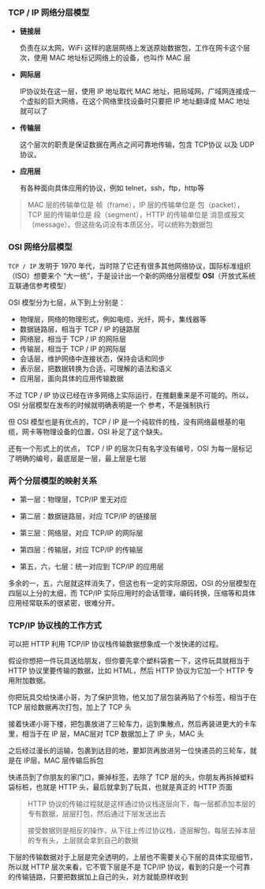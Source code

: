 ### TCP / IP 网络分层模型

- **链接层**

  负责在以太网，WiFi 这样的底层网络上发送原始数据包，工作在网卡这个层次，使用 MAC 地址标记网络上的设备，也叫作 MAC 层

- **网际层**

  IP协议处在这一层，使用 IP 地址取代 MAC 地址，把局域网，广域网连接成一个虚拟的巨大网络，在这个网络里找设备时只要把 IP 地址翻译成 MAC 地址就可以了

- **传输层**

  这个层次的职责是保证数据在两点之间可靠地传输，包含 TCP协议 以及 UDP协议。

- **应用层**

  有各种面向具体应用的协议，例如 telnet，ssh，ftp，http等



> MAC 层的传输单位是 帧（frame），IP 层的传输单位是 包（packet），TCP 层的传输单位是 段（segment），HTTP 的传输单位是 消息或报文（message）。但这些名词没有本质区分，可以统称为数据包



### OSI 网络分层模型

`TCP / IP` 发明于 1970 年代，当时除了它还有很多其他网络协议，国际标准组织（ISO）想要来个 “大一统”，于是设计出一个新的网络分层模型 **OSI**（开放式系统互联通信参考模型）  

OSI 模型分为七层，从下到上分别是：

- 物理层，网络的物理形式，例如电缆，光纤，网卡，集线器等
- 数据链路层，相当于 TCP / IP 的链路层
- 网络层，相当于 TCP / IP 的网际层
- 传输层，相当于 TCP / IP 的网际层
- 会话层，维护网络中连接状态，保持会话和同步
- 表示层，把数据转换为合适，可理解的语法和语义
- 应用层，面向具体的应用传输数据

不过 TCP / IP 协议已经在许多网络上实际运行，在推翻重来是不可能的。所以，OSI 分层模型在发布的时候就明确表明是一个 参考，不是强制执行  

但 OSI 模型也是有优点的，TCP / IP 是一个纯软件的栈，没有网络最根基的电缆，网卡等物理设备的位置，OSI 补足了这个缺失。

还有一个形式上的优点， TCP / IP  的层次只有名字没有编号，OSI 为每一层标记了明确的编号，最底层是一层，最上层是七层

### 两个分层模型的映射关系

- 第一层：物理层，TCP/IP 里无对应

- 第二层：数据链路层，对应 TCP/IP 的链接层
- 第三层：网络层，对应 TCP/IP 的网际层
- 第四层：传输层，对应 TCP/IP 的传输层
- 第五，六，七层：统一对应到 TCP/IP 的应用层

多余的一，五，六层就这样消失了，但这也有一定的实际原因，OSI 的分层模型在四层以上分的太细，而 TCP/IP 实际应用时的会话管理，编码转换，压缩等和具体应用经常联系的很紧密，很难分开。

### TCP/IP 协议栈的工作方式

可以把 HTTP 利用 TCP/IP 协议栈传输数据想象成一个发快递的过程。  

假设你想把一件玩具送给朋友，但你要先拿个塑料袋套一下，这件玩具就相当于 HTTP 协议里要传输的数据，比如 HTML，然后 HTTP 协议为它加一个 HTTP 专用附加数据。  

你把玩具交给快递小哥，为了保护货物，他又加了层包装再贴了个标签，相当于在 TCP 层给数据再次打包，加上了 TCP 头

接着快递小哥下楼，把包裹放进了三轮车力，运到集散点，然后再装进更大的卡车里，相当于在 IP 层，MAC层对 TCP 数据加上了 IP 头，MAC 头    

之后经过漫长的运输，包裹到达目的地，要卸货再放进另一位快递员的三轮车，就是在 IP层，MAC 层传输后拆包  

快递员到了你朋友的家门口，撕掉标签，去除了 TCP 层的头，你朋友再拆掉塑料袋标桩，也就是 HTTP 头，最后就拿到了玩具，也就是真正的 HTTP 页面

> HTTP 协议的传输过程就是这样通过协议栈逐层向下，每一层都添加本层的专有数据，层层打包，然后通过下层发送出去
>
> 接受数据则是相反的操作，从下往上传过协议栈，逐层解包，每层去掉本层的专有头，上层就会拿到自己的数据

下层的传输数据对于上层是完全透明的，上层也不需要关心下层的具体实现细节，所以就 HTTP 层次来看，它不管下层是不是 TCP/IP 协议，看到的只是一个可靠的传输链路，只要把数据加上自己的头，对方就能原样收到



































